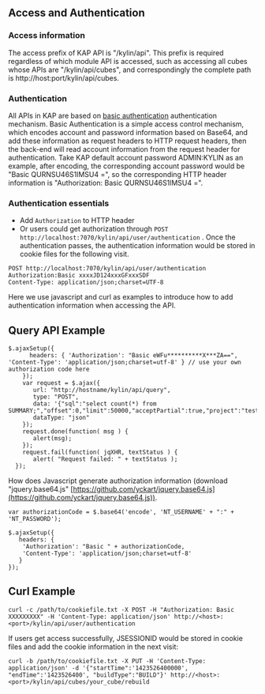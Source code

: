 ## Access and Authentication

### Access information
The access prefix of KAP API is "/kylin/api". This prefix is required regardless of which module API is accessed,  such as accessing all cubes whose APIs are "/kylin/api/cubes", and correspondingly the complete path is http://host:port/kylin/api/cubes.


### Authentication
All APIs in KAP are based on [basic authentication](http://en.wikipedia.org/wiki/Basic_access_authentication) authentication mechanism. Basic Authentication is a simple access control mechanism, which encodes account and password information based on Base64, and add these information as request headers to HTTP request headers, then the back-end will read account information from the request header for authentication. Take KAP default account password ADMIN:KYLIN as an example, after encoding, the corresponding account password would be "Basic QURNSU46S1lMSU4 =", so the corresponding HTTP header information is "Authorization: Basic QURNSU46S1lMSU4 =". 

### Authentication essentials
* Add `Authorization` to HTTP header
* Or users could get authorization through `POST http://localhost:7070/kylin/api/user/authentication` . Once the authentication passes, the authentication information would be stored in cookie files for the following visit. 

```
POST http://localhost:7070/kylin/api/user/authentication 
Authorization:Basic xxxxJD124xxxGFxxxSDF
Content-Type: application/json;charset=UTF-8
```

Here we use javascript and curl as examples to introduce how to add authentication information when accessing the API. 

## Query API Example
```
$.ajaxSetup({
      headers: { 'Authorization': "Basic eWFu**********X***ZA==", 'Content-Type': 'application/json;charset=utf-8' } // use your own authorization code here
    });
    var request = $.ajax({
       url: "http://hostname/kylin/api/query",
       type: "POST",
       data: '{"sql":"select count(*) from SUMMARY;","offset":0,"limit":50000,"acceptPartial":true,"project":"test"}',
       dataType: "json"
    });
    request.done(function( msg ) {
       alert(msg);
    }); 
    request.fail(function( jqXHR, textStatus ) {
       alert( "Request failed: " + textStatus );
  });
```

How does Javascript generate authorization information (download "jquery.base64.js" [https://github.com/yckart/jquery.base64.js](https://github.com/yckart/jquery.base64.js)).

```
var authorizationCode = $.base64('encode', 'NT_USERNAME' + ":" + 'NT_PASSWORD');
 
$.ajaxSetup({
   headers: { 
    'Authorization': "Basic " + authorizationCode, 
    'Content-Type': 'application/json;charset=utf-8' 
   }
});
```


## Curl Example

```
curl -c /path/to/cookiefile.txt -X POST -H "Authorization: Basic XXXXXXXXX" -H 'Content-Type: application/json' http://<host>:<port>/kylin/api/user/authentication
```

If users get access successfully, JSESSIONID would be stored in cookie files and add the cookie information in the next visit:

```
curl -b /path/to/cookiefile.txt -X PUT -H 'Content-Type: application/json' -d '{"startTime":'1423526400000', "endTime":'1423526400', "buildType":"BUILD"}' http://<host>:<port>/kylin/api/cubes/your_cube/rebuild
```

